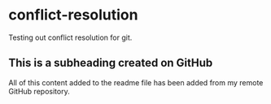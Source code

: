 # conflict-resolution
Testing out conflict resolution for git.


## This is a subheading created on GitHub

All of this content added to the readme file has been added from my remote GitHub repository.
